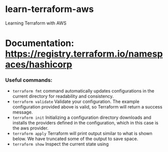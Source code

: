 # learn-terraform-aws

Learning Terraform with AWS 

# Documentation: https://registry.terraform.io/namespaces/hashicorp

### Useful commands:

- `terraform fmt` command automatically updates configurations in the current directory for readability and consistency. 
- `terraform validate` Validate your configuration. The example configuration provided above is valid, so Terraform will return a success message.
- `terraform init` Initializing a configuration directory downloads and installs the providers defined in the configuration, which in this case is the aws provider.
- `terraform apply` Terraform will print output similar to what is shown below. We have truncated some of the output to save space.
- `terraform show` Inspect the current state using